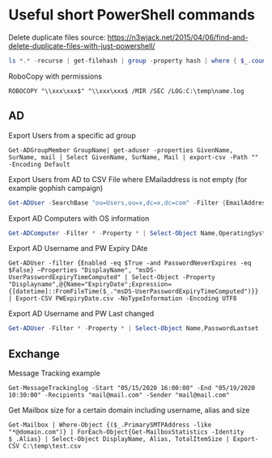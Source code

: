 # Useful short PowerShell commands 

Delete duplicate files source: https://n3wjack.net/2015/04/06/find-and-delete-duplicate-files-with-just-powershell/
```powershell
ls *.* -recurse | get-filehash | group -property hash | where { $_.count -gt 1 } | % { $_.group | select -skip 1 } | del
```
RoboCopy with permissions
```
ROBOCOPY "\\xxx\xxx$" "\\xxx\xxx$ /MIR /SEC /LOG:C:\temp\name.log
```
## AD
Export Users from a specific ad group 
```
Get-ADGroupMember GroupName| get-aduser -properties GivenName, SurName, mail | Select GivenName, SurName, Mail | export-csv -Path "" -Encoding Default
```
Export Users from AD to CSV File where EMailaddress is not empty (for example gophish campaign)
```powershell
Get-ADUser -SearchBase "ou=Users,ou=x,dc=x,dc=com" -Filter {EmailAddress -like '*'} -Properties * | select GivenName, SurName,EmailAddress | export-csv -Path "C:\temp\gg.csv" -Encoding "UTF8" -Delimiter ","

```
Export AD Computers with OS information
```powershell
Get-ADComputer -Filter * -Property * | Select-Object Name,OperatingSystem,OperatingSystemVersion | Export-CSV AllWindows.csv -NoTypeInformation -Encoding UTF8
```
Export AD Username and PW Expiry DAte
```
Get-ADUser -filter {Enabled -eq $True -and PasswordNeverExpires -eq $False} –Properties "DisplayName", "msDS-UserPasswordExpiryTimeComputed" | Select-Object -Property "Displayname",@{Name="ExpiryDate";Expression={[datetime]::FromFileTime($_."msDS-UserPasswordExpiryTimeComputed")}} | Export-CSV PWExpiryDate.csv -NoTypeInformation -Encoding UTF8
```
Export AD Username and PW Last changed
```powershell
Get-ADUser -Filter * -Property * | Select-Object Name,PasswordLastset | Export-CSV PWLastSet.csv -NoTypeInformation -Encoding UTF8
```
## Exchange
Message Tracking example
```
Get-MessageTrackinglog -Start "05/15/2020 16:00:00" -End "05/19/2020 10:30:00" -Recipients "mail@mail.com" -Sender "mail@mail.com"
```
Get Mailbox size for a certain domain including username, alias and size
```
Get-Mailbox | Where-Object {($_.PrimarySMTPAddress -like "*@domain.com")} | ForEach-Object{Get-MailboxStatistics -Identity $_.Alias} | Select-Object DisplayName, Alias, TotalItemSize | Export-CSV C:\temp\test.csv
```
